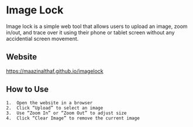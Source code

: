 # Image Lock

Image lock is a simple web tool that allows users to upload an image, zoom in/out, and trace over it using their phone or tablet screen without any accidential screen movement.

## Website
https://maazinalthaf.github.io/imagelock

## How to Use
	1.	Open the website in a browser
	2.	Click “Upload” to select an image
	3.	Use “Zoom In” or “Zoom Out” to adjust size
	4.	Click “Clear Image” to remove the current image




